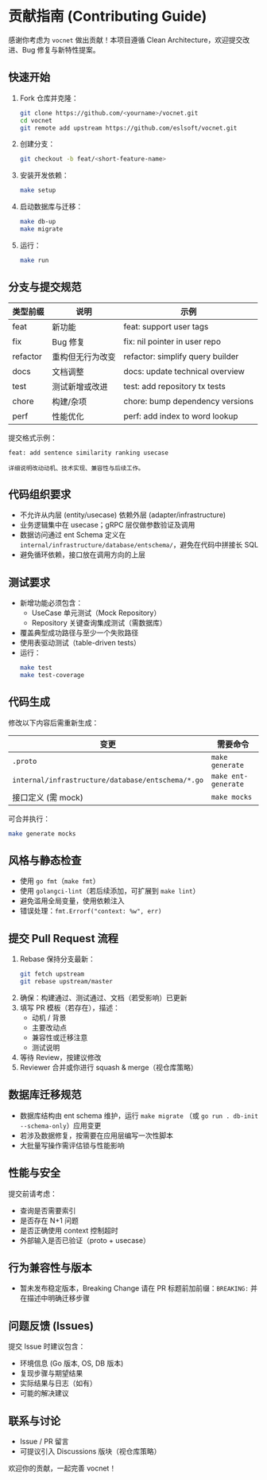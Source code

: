 # 贡献指南 (Contributing Guide)

感谢你考虑为 `vocnet` 做出贡献！本项目遵循 Clean Architecture，欢迎提交改进、Bug 修复与新特性提案。

## 快速开始

1. Fork 仓库并克隆：
   ```bash
   git clone https://github.com/<yourname>/vocnet.git
   cd vocnet
   git remote add upstream https://github.com/eslsoft/vocnet.git
   ```
2. 创建分支：
   ```bash
   git checkout -b feat/<short-feature-name>
   ```
3. 安装开发依赖：
   ```bash
   make setup
   ```
4. 启动数据库与迁移：
   ```bash
   make db-up
   make migrate
   ```
5. 运行：
   ```bash
   make run
   ```

## 分支与提交规范

| 类型前缀 | 说明 | 示例 |
|----------|------|------|
| feat | 新功能 | feat: support user tags |
| fix | Bug 修复 | fix: nil pointer in user repo |
| refactor | 重构但无行为改变 | refactor: simplify query builder |
| docs | 文档调整 | docs: update technical overview |
| test | 测试新增或改进 | test: add repository tx tests |
| chore | 构建/杂项 | chore: bump dependency versions |
| perf | 性能优化 | perf: add index to word lookup |

提交格式示例：
```
feat: add sentence similarity ranking usecase

详细说明改动动机、技术实现、兼容性与后续工作。
```

## 代码组织要求

- 不允许从内层 (entity/usecase) 依赖外层 (adapter/infrastructure)
- 业务逻辑集中在 usecase；gRPC 层仅做参数验证及调用
- 数据访问通过 ent Schema 定义在 `internal/infrastructure/database/entschema/`，避免在代码中拼接长 SQL
- 避免循环依赖，接口放在调用方向的上层

## 测试要求

- 新增功能必须包含：
  - UseCase 单元测试（Mock Repository）
  - Repository 关键查询集成测试（需数据库）
- 覆盖典型成功路径与至少一个失败路径
- 使用表驱动测试（table-driven tests）
- 运行：
  ```bash
  make test
  make test-coverage
  ```

## 代码生成

修改以下内容后需重新生成：

| 变更 | 需要命令 |
|------|----------|
| `.proto` | `make generate` |
| `internal/infrastructure/database/entschema/*.go` | `make ent-generate` |
| 接口定义 (需 mock) | `make mocks` |

可合并执行：
```bash
make generate mocks
```

## 风格与静态检查

- 使用 `go fmt`（`make fmt`）
- 使用 `golangci-lint`（若后续添加，可扩展到 `make lint`）
- 避免滥用全局变量，使用依赖注入
- 错误处理：`fmt.Errorf("context: %w", err)`

## 提交 Pull Request 流程

1. Rebase 保持分支最新：
   ```bash
   git fetch upstream
   git rebase upstream/master
   ```
2. 确保：构建通过、测试通过、文档（若受影响）已更新
3. 填写 PR 模板（若存在），描述：
   - 动机 / 背景
   - 主要改动点
   - 兼容性或迁移注意
   - 测试说明
4. 等待 Review，按建议修改
5. Reviewer 合并或你进行 squash & merge（视仓库策略）

## 数据库迁移规范

- 数据库结构由 ent schema 维护，运行 `make migrate` （或 `go run . db-init --schema-only`）应用变更
- 若涉及数据修复，按需要在应用层编写一次性脚本
- 大批量写操作需评估锁与性能影响

## 性能与安全

提交前请考虑：
- 查询是否需要索引
- 是否存在 N+1 问题
- 是否正确使用 context 控制超时
- 外部输入是否已验证（proto + usecase）

## 行为兼容性与版本

- 暂未发布稳定版本，Breaking Change 请在 PR 标题前加前缀：`BREAKING:` 并在描述中明确迁移步骤

## 问题反馈 (Issues)

提交 Issue 时建议包含：
- 环境信息 (Go 版本, OS, DB 版本)
- 复现步骤与期望结果
- 实际结果与日志（如有）
- 可能的解决建议

## 联系与讨论

- Issue / PR 留言
- 可提议引入 Discussions 版块（视仓库策略）

欢迎你的贡献，一起完善 vocnet！
